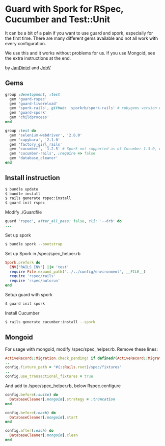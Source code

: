 # Guard with Spork for RSpec, Cucumber and Test::Unit

It can be a bit of a pain if you want to use guard and spork, especially for the first time. There are many different gems available and not all work with every configuration.

We use this and it works without problems for us. If you use Mongoid, see the extra instructions at the end.

by [JanDintel](https://github.com/jandintel) and [JobV](https://github.com/JobV)

## Gems
```ruby
group :development, :test
  gem 'guard-rspec'
  gem 'guard-livereload'
  gem 'spork-rails', github: 'sporkrb/spork-rails' # rubygems version not rails 4 compatible
  gem 'guard-spork'
  gem 'childprocess'
end

group :test do
  gem 'selenium-webdriver', '2.0.0'
  gem 'capybara', '2.1.0'
  gem 'factory_girl_rails'
  gem 'cucumber', '1.2.5' # Spork not supported as of Cucumber 1.3.0, need to use 1.2.5
  gem 'cucumber-rails', :require => false
  gem 'database_cleaner'
end
```

## Install instruction
```bash
$ bundle update
$ bundle install
$ rails generate rspec:install
$ guard init rspec
```
Modify ./Guardfile
```ruby
guard 'rspec', after_all_pass: false, cli: '--drb' do
...
```
Set up spork
```bash
$ bundle spork --bootstrap
```
Set up Spork in /spec/spec_helper.rb
```ruby
Spork.prefork do
  ENV["RAILS_ENV"] ||= 'test'
  require File.expand_path("../../config/environment", __FILE__)
  require 'rspec/rails'
  require 'rspec/autorun'
end
```
Setup guard with spork
```bash
$ guard init spork
```
Install Cucumber
```bash
$ rails generate cucumber:install --spork
```

## Mongoid

For usage with mongoid, modify /spec/spec_helper.rb.
Remove these lines:
```ruby
ActiveRecord::Migration.check_pending! if defined?(ActiveRecord::Migration)
..
config.fixture_path = "#{::Rails.root}/spec/fixtures"
..
config.use_transactional_fixtures = true
```
    
And add to /spec/spec_helper.rb, below Rspec.configure
```ruby
config.before(:suite) do
  DatabaseCleaner[:mongoid].strategy = :truncation
end

config.before(:each) do
  DatabaseCleaner[:mongoid].start
end

config.after(:each) do
  DatabaseCleaner[:mongoid].clean
end
```

